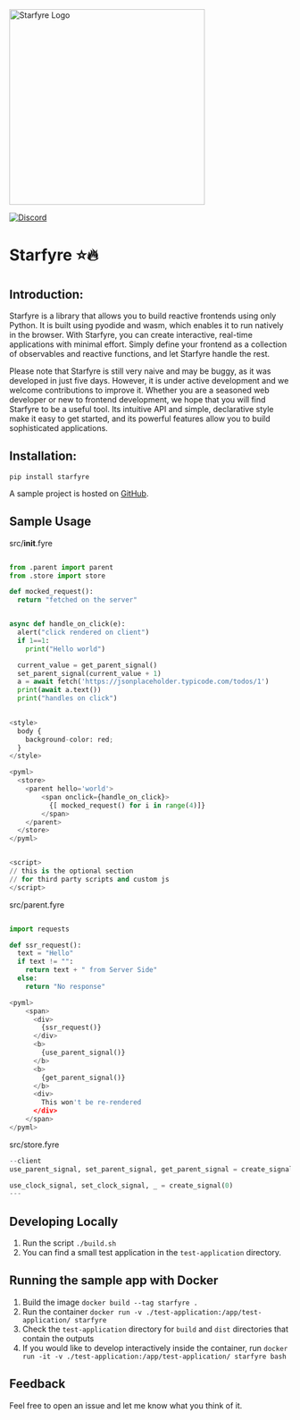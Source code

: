 
<img alt="Starfyre Logo" src="https://user-images.githubusercontent.com/29942790/221331176-609e156a-3896-4c1a-9386-7bf595dfb879.png" width="350" />

[![Discord](https://img.shields.io/discord/1080951642070978651?label=discord&logo=discord&logoColor=white&style=for-the-badge&color=blue)](https://discord.gg/ThQcpvJMZ6)

# Starfyre ⭐🔥

## Introduction:

Starfyre is a library that allows you to build reactive frontends using only Python. It is built using pyodide and wasm, which enables it to run natively in the browser. With Starfyre, you can create interactive, real-time applications with minimal effort. Simply define your frontend as a collection of observables and reactive functions, and let Starfyre handle the rest.

Please note that Starfyre is still very naive and may be buggy, as it was developed in just five days. However, it is under active development and we welcome contributions to improve it. Whether you are a seasoned web developer or new to frontend development, we hope that you will find Starfyre to be a useful tool. Its intuitive API and simple, declarative style make it easy to get started, and its powerful features allow you to build sophisticated applications.


## Installation:

```
pip install starfyre
```

A sample project is hosted on [GitHub](https://github.com/sansyrox/first-starfyre-app/).

## Sample Usage


src/__init__.fyre
```python

from .parent import parent
from .store import store

def mocked_request():
  return "fetched on the server"


async def handle_on_click(e):
  alert("click rendered on client")
  if 1==1:
    print("Hello world")

  current_value = get_parent_signal()
  set_parent_signal(current_value + 1)
  a = await fetch('https://jsonplaceholder.typicode.com/todos/1')
  print(await a.text())
  print("handles on click")
  

<style>
  body {
    background-color: red;
  }
</style>

<pyml>
  <store>
    <parent hello='world'>
        <span onclick={handle_on_click}>
          {[ mocked_request() for i in range(4)]}
        </span>
    </parent>
  </store>
</pyml>


<script>
// this is the optional section 
// for third party scripts and custom js
</script>

```

src/parent.fyre
```python

import requests

def ssr_request():
  text = "Hello"
  if text != "":
    return text + " from Server Side"
  else:
    return "No response"

<pyml>
    <span>
      <div>
        {ssr_request()}
      </div>
      <b>
        {use_parent_signal()}
      </b>
      <b>
        {get_parent_signal()}
      </b>
      <div> 
        This won't be re-rendered
      </div>
    </span>
</pyml>

```

src/store.fyre

```python
--client 
use_parent_signal, set_parent_signal, get_parent_signal = create_signal(2)

use_clock_signal, set_clock_signal, _ = create_signal(0)
---
```

## Developing Locally

1. Run the script `./build.sh`
2. You can find a small test application in the `test-application` directory.

## Running the sample app with Docker

1. Build the image `docker build --tag starfyre .`
2. Run the container `docker run -v ./test-application:/app/test-application/ starfyre`
3. Check the `test-application` directory for `build` and `dist` directories that contain the outputs
4. If you would like to develop interactively inside the container, run `docker run -it -v ./test-application:/app/test-application/ starfyre bash`

## Feedback

Feel free to open an issue and let me know what you think of it. 
